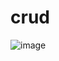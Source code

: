 # crud
![image](https://user-images.githubusercontent.com/30104661/114714099-fac91900-9d5b-11eb-9914-c0656337bac4.png)
